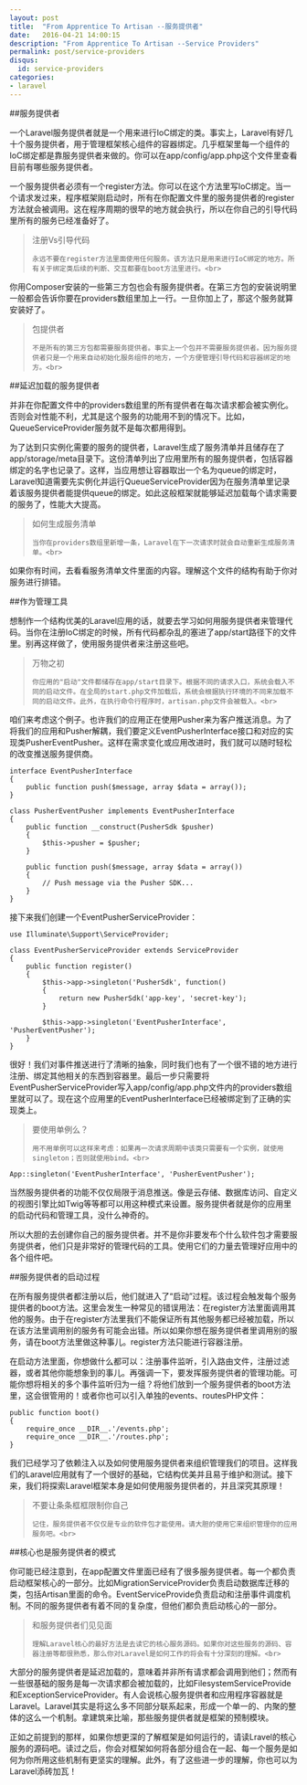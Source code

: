 ```yaml
---
layout: post
title:  "From Apprentice To Artisan --服务提供者"
date:   2016-04-21 14:00:15
description: "From Apprentice To Artisan --Service Providers"
permalink: post/service-providers
disqus:
  id: service-providers
categories:
- laravel
---
```


##服务提供者

一个Laravel服务提供者就是一个用来进行IoC绑定的类。事实上，Laravel有好几十个服务提供者，用于管理框架核心组件的容器绑定。几乎框架里每一个组件的IoC绑定都是靠服务提供者来做的。你可以在app/config/app.php这个文件里查看目前有哪些服务提供者。<br>

一个服务提供者必须有一个register方法。你可以在这个方法里写IoC绑定。当一个请求发过来，程序框架刚启动时，所有在你配置文件里的服务提供者的register方法就会被调用。这在程序周期的很早的地方就会执行，所以在你自己的引导代码里所有的服务已经准备好了。<br>

<blockquote>
<p>
    注册Vs引导代码<br>

    永远不要在register方法里面使用任何服务。该方法只是用来进行IoC绑定的地方。所有关于绑定类后续的判断、交互都要在boot方法里进行。<br>
</p>
</blockquote>

你用Composer安装的一些第三方包也会有服务提供者。在第三方包的安装说明里一般都会告诉你要在providers数组里加上一行。一旦你加上了，那这个服务就算安装好了。<br>

<blockquote>
<p>
    包提供者<br>

    不是所有的第三方包都需要服务提供者。事实上一个包并不需要服务提供者。因为服务提供者只是一个用来自动初始化服务组件的地方，一个方便管理引导代码和容器绑定的地方。<br>
</p>
</blockquote>

##延迟加载的服务提供者

并非在你配置文件中的providers数组里的所有提供者在每次请求都会被实例化。否则会对性能不利，尤其是这个服务的功能用不到的情况下。比如，QueueServiceProvider服务就不是每次都用得到。<br>

为了达到只实例化需要的服务的提供者，Laravel生成了服务清单并且储存在了app/storage/meta目录下。这份清单列出了应用里所有的服务提供者，包括容器绑定的名字也记录了。这样，当应用想让容器取出一个名为queue的绑定时，Laravel知道需要先实例化并运行QueueServiceProvider因为在服务清单里记录着该服务提供者能提供queue的绑定。如此这般框架就能够延迟加载每个请求需要的服务了，性能大大提高。<br>

<blockquote>
<p>
    如何生成服务清单<br>

    当你在providers数组里新增一条，Laravel在下一次请求时就会自动重新生成服务清单。<br>
</p>
</blockquote>

如果你有时间，去看看服务清单文件里面的内容。理解这个文件的结构有助于你对服务进行排错。<br>

##作为管理工具

想制作一个结构优美的Laravel应用的话，就要去学习如何用服务提供者来管理代码。当你在注册IoC绑定的时候，所有代码都杂乱的塞进了app/start路径下的文件里。别再这样做了，使用服务提供者来注册这些吧。<br>

<blockquote>
<p>
    万物之初<br>

    你应用的"启动"文件都储存在app/start目录下。根据不同的请求入口，系统会载入不同的启动文件。在全局的start.php文件加载后，系统会根据执行环境的不同来加载不同的启动文件。此外，在执行命令行程序时，artisan.php文件会被载入。<br>
</p>
</blockquote>

咱们来考虑这个例子。也许我们的应用正在使用Pusher来为客户推送消息。为了将我们的应用和Pusher解耦，我们要定义EventPusherInterface接口和对应的实现类PusherEventPusher。这样在需求变化或应用改进时，我们就可以随时轻松的改变推送服务提供商。<br>

``` 
interface EventPusherInterface
{
    public function push($message, array $data = array());
}

class PusherEventPusher implements EventPusherInterface
{
    public function __construct(PusherSdk $pusher)
    {
        $this->pusher = $pusher;
    }
    
    public function push($message, array $data = array())
    {
        // Push message via the Pusher SDK...
    }
}
```

接下来我们创建一个EventPusherServiceProvider：<br>

```
use Illuminate\Support\ServiceProvider;

class EventPusherServiceProvider extends ServiceProvider 
{
    public function register()
    {
        $this->app->singleton('PusherSdk', function()
        {
            return new PusherSdk('app-key', 'secret-key');
        }

        $this->app->singleton('EventPusherInterface', 'PusherEventPusher');
    }
}
```

很好！我们对事件推送进行了清晰的抽象，同时我们也有了一个很不错的地方进行注册、绑定其他相关的东西到容器里。最后一步只需要将EventPusherServiceProvider写入app/config/app.php文件内的providers数组里就可以了。现在这个应用里的EventPusherInterface已经被绑定到了正确的实现类上。<br>

<blockquote>
<p>
    要使用单例么？<br>

    用不用单例可以这样来考虑：如果再一次请求周期中该类只需要有一个实例，就使用singleton；否则就使用bind。<br>
</p>
</blockquote>

``` 
App::singleton('EventPusherInterface', 'PusherEventPusher');
```

当然服务提供者的功能不仅仅局限于消息推送。像是云存储、数据库访问、自定义的视图引擎比如Twig等等都可以用这种模式来设置。服务提供者就是你的应用里的启动代码和管理工具，没什么神奇的。<br>

所以大胆的去创建你自己的服务提供者。并不是你非要发布个什么软件包才需要服务提供者，他们只是非常好的管理代码的工具。使用它们的力量去管理好应用中的各个组件吧。<br>

##服务提供者的启动过程

在所有服务提供者都注册以后，他们就进入了“启动”过程。该过程会触发每个服务提供者的boot方法。这里会发生一种常见的错误用法：在register方法里面调用其他的服务。由于在register方法里我们不能保证所有其他服务都已经被加载，所以在该方法里调用别的服务有可能会出错。所以如果你想在服务提供者里调用别的服务，请在boot方法里做这种事儿。register方法只能进行容器注册。<br>

在启动方法里面，你想做什么都可以：注册事件监听，引入路由文件，注册过滤器，或者其他你能想象到的事儿。再强调一下，要发挥服务提供者的管理功能。可能你想将相关的多个事件监听归为一组？将他们放到一个服务提供者的boot方法里，这会很管用的！或者你也可以引入单独的events、routesPHP文件：<br>

```
public function boot()
{
    require_once __DIR__.'/events.php';
    require_once __DIR__.'/routes.php';
}
```

我们已经学习了依赖注入以及如何使用服务提供者来组织管理我们的项目。这样我们的Laravel应用就有了一个很好的基础，它结构优美并且易于维护和测试。接下来，我们将探索Laravel框架本身是如何使用服务提供者的，并且深究其原理！<br>

<blockquote>
<p>
    不要让条条框框限制你自己<br>

    记住，服务提供者不仅仅是专业的软件包才能使用。请大胆的使用它来组织管理你的应用服务吧。<br>
</p>
</blockquote>

##核心也是服务提供者的模式

你可能已经注意到，在app配置文件里面已经有了很多服务提供者。每一个都负责启动框架核心的一部分。比如MigrationServiceProvider负责启动数据库迁移的类，包括Artisan里面的命令。EventServiceProvide负责启动和注册事件调度机制。不同的服务提供者有着不同的复杂度，但他们都负责启动核心的一部分。<br>

<blockquote>
<p>
    和服务提供者们见见面<br>

    理解Laravel核心的最好方法是去读它的核心服务源码。如果你对这些服务的源码、容器注册等都很熟悉，那么你对Laravel是如何工作的将会有十分深刻的理解。<br>
</p>
</blockquote>

大部分的服务提供者是延迟加载的，意味着并非所有请求都会调用到他们；然而有一些很基础的服务是每一次请求都会被加载的，比如FilesystemServiceProvide和ExceptionServiceProvider。有人会说核心服务提供者和应用程序容器就是Laravel。Laravel其实是将这么多不同部分联系起来，形成一个单一的、内聚的整体的这么一个机制。拿建筑来比喻，那些服务提供者就是框架的预制模块。<br>

正如之前提到的那样，如果你想更深的了解框架是如何运行的，请读Lravel的核心服务的源码吧。读过之后，你会对框架如何将各部分组合在一起、每一个服务是如何为你所用这些机制有更坚实的理解。此外，有了这些进一步的理解，你也可以为Laravel添砖加瓦！<br>
